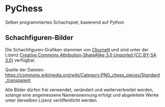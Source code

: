 # PyChess
Selber programmiertes Schachspiel, basierend auf Python
## Schachfiguren-Bilder

Die Schachfiguren-Grafiken stammen von [Cburnett](https://commons.wikimedia.org/wiki/User:Cburnett) und sind unter der Lizenz [Creative Commons Attribution-ShareAlike 3.0 Unported (CC BY-SA 3.0)](https://creativecommons.org/licenses/by-sa/3.0/) verfügbar.

Quelle der Dateien:  
https://commons.wikimedia.org/wiki/Category:PNG_chess_pieces/Standard_transparent

Alle Bilder dürfen frei verwendet, verändert und weiterverbreitet werden, solange eine angemessene Namensnennung erfolgt und abgeleitete Werke unter derselben Lizenz veröffentlicht werden.
